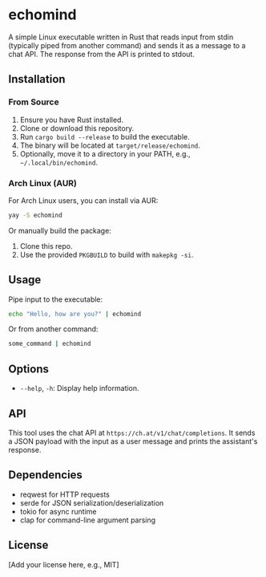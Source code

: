 # echomind

A simple Linux executable written in Rust that reads input from stdin (typically piped from another command) and sends it as a message to a chat API. The response from the API is printed to stdout.

## Installation

### From Source

1. Ensure you have Rust installed.
2. Clone or download this repository.
3. Run `cargo build --release` to build the executable.
4. The binary will be located at `target/release/echomind`.
5. Optionally, move it to a directory in your PATH, e.g., `~/.local/bin/echomind`.

### Arch Linux (AUR)

For Arch Linux users, you can install via AUR:

```bash
yay -S echomind
```

Or manually build the package:

1. Clone this repo.
2. Use the provided `PKGBUILD` to build with `makepkg -si`.

## Usage

Pipe input to the executable:

```bash
echo "Hello, how are you?" | echomind
```

Or from another command:

```bash
some_command | echomind
```

## Options

- `--help`, `-h`: Display help information.

## API

This tool uses the chat API at `https://ch.at/v1/chat/completions`. It sends a JSON payload with the input as a user message and prints the assistant's response.

## Dependencies

- reqwest for HTTP requests
- serde for JSON serialization/deserialization
- tokio for async runtime
- clap for command-line argument parsing

## License

[Add your license here, e.g., MIT]